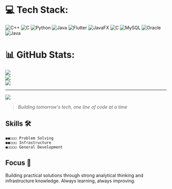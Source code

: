 
# 💻 Tech Stack:
![C++](https://img.shields.io/badge/c++-%2300599C.svg?style=for-the-badge&logo=c%2B%2B&logoColor=white) ![C](https://img.shields.io/badge/c-%2300599C.svg?style=for-the-badge&logo=c&logoColor=white) ![Python](https://img.shields.io/badge/python-3670A0?style=for-the-badge&logo=python&logoColor=ffdd54) ![Java](https://img.shields.io/badge/java-%23ED8B00.svg?style=for-the-badge&logo=openjdk&logoColor=white) ![Flutter](https://img.shields.io/badge/Flutter-%2302569B.svg?style=for-the-badge&logo=Flutter&logoColor=white) ![JavaFX](https://img.shields.io/badge/javafx-%23FF0000.svg?style=for-the-badge&logo=javafx&logoColor=white) ![C](https://img.shields.io/badge/c-%2300599C.svg?style=for-the-badge&logo=c&logoColor=white) ![MySQL](https://img.shields.io/badge/mysql-4479A1.svg?style=for-the-badge&logo=mysql&logoColor=white) ![Oracle](https://img.shields.io/badge/Oracle-F80000?style=for-the-badge&logo=oracle&logoColor=white) ![Java](https://img.shields.io/badge/java-%23ED8B00.svg?style=for-the-badge&logo=openjdk&logoColor=white)
# 📊 GitHub Stats:
![](https://github-readme-stats.vercel.app/api?username=snow-arc&theme=transparent&hide_border=false&include_all_commits=true&count_private=false)<br/>
![](https://nirzak-streak-stats.vercel.app/?user=snow-arc&theme=transparent&hide_border=false)<br/>
![](https://github-readme-stats.vercel.app/api/top-langs/?username=snow-arc&theme=transparent&hide_border=false&include_all_commits=true&count_private=false&layout=compact)

---
[![](https://visitcount.itsvg.in/api?id=snow-arc&icon=2&color=1)](https://visitcount.itsvg.in)

<!-- Proudly created with GPRM ( https://gprm.itsvg.in ) -->

> *Building tomorrow's tech, one line of code at a time*


## Skills 🛠️
```
◼️◼️◻️◻️◻️ Problem Solving
◼️◼️◻️◻️◻️ Infrastructure
◼️◻️◻️◻️◻️ General Development
```

## Focus 🎯
Building practical solutions through strong analytical thinking and infrastructure knowledge. Always learning, always improving.



